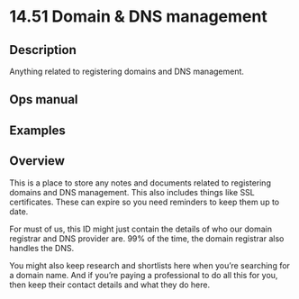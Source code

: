 # 14.51 Domain & DNS management

## Description

Anything related to registering domains and DNS management.

## Ops manual

## Examples

## Overview

This is a place to store any notes and documents related to registering domains and DNS management. This also includes things like SSL certificates. These can expire so you need reminders to keep them up to date.

For must of us, this ID might just contain the details of who our domain registrar and DNS provider are. 99% of the time, the domain registrar also handles the DNS.

You might also keep research and shortlists here when you’re searching for a domain name. And if you’re paying a professional to do all this for you, then keep their contact details and what they do here.

